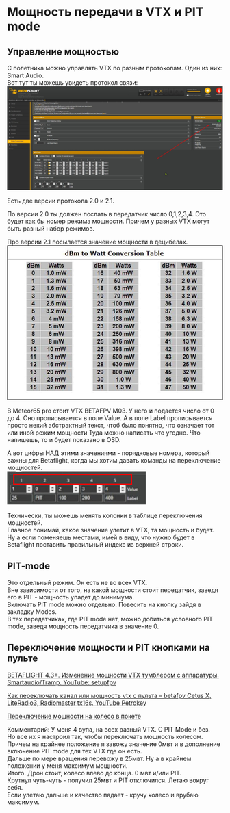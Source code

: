 # Мощность передачи в VTX и PIT mode

## Управление мощностью
С полетника можно управлять VTX по разным протоколам. Один из них: Smart Audio.  
Вот тут ты можешь увидеть протокол связи:  
![](VTX_Protocol.jpg)

Есть две версии протокола 2.0 и 2.1.  

По версии 2.0 ты должен послать в передатчик число 0,1,2,3,4. Это будет как бы номер режима мощности. Причем у разных VTX могут быть разный набор режимов.  

Про версии 2.1 посылается значение мощности в децибелах.  
![](dB_to_mW.jpg) 

В Meteor65 pro стоит VTX BETAFPV M03. У него и подается число от 0 до 4. Оно прописывается в поле Value.
А в поле Label прописывается просто некий абстрактный текст, чтоб было понятно, что означает тот или иной режим мощности
Туда можно написать что угодно. Что напишешь, то и будет показано в OSD.  

А вот цифры НАД этими значениями - порядковые номера, который важны для Betaflight, когда мы хотим давать команды на переключение мощностей.  
![](VTX_power_indexes.jpg)

Технически, ты можешь менять колонки в таблице переключения мощностей.  
Главное понимай, какое значение улетит в VTX, та мощность и будет.  
Ну а если поменяешь местами, имей в виду, что нужно будет в Betaflight поставить правильный индекс из верхней строки.

## PIT-mode
Это отдельный режим. Он есть не во всех VTX.  
Вне зависимости от того, на какой мощности стоит передатчик, заведя его в PIT - мощность упадет до минимума.  
Включать PIT mode можно отдельно. Повесить на кнопку зайдя в закладку Modes.  
В тех передатчиках, где PIT mode нет, можно добиться условного PIT mode, заведя мощность передатчика в значение 0.

## Переключение мощности и PIT кнопками на пульте

[BETAFLIGHT 4.3+. Изменение мощности VTX тумблером с аппаратуры. Smartaudio/Tramp. YouTube: setupfpv](https://www.youtube.com/watch?v=ocmA_Z_sSA0)

[Как переключать канал или мощность vtx с пульта – betafpv Cetus X, LiteRadio3, Radiomaster tx16s. YouTube Petrokey](https://www.youtube.com/watch?v=ElDQzcKTmy0)

[Переключение мощности на колесо в покете](./../../10_RC/10_Modeli/10_Radiomaster/01_Pocket/03_pereklyuchenie_kolesom_moshhnosti_VTX.md)  

Комментарий: У меня 4 вупа, на всех разный VTX. С PIT Mode и без.  
Но все их я настроил так, чтобы переключать мощность колесом.  
Причем на крайнее положение я завожу значение 0мвт и в дополнение включение PIT mode для тех VTX где он есть.  
Дальше по мере вращения перевожу в 25мвт. Ну а в крайнем положении у меня максимум мощности.  
Итого. Дрон стоит, колесо влево до конца. 0 мвт и/или PIT.  
Крутнул чуть-чуть - получил 25мвт и PIT отключился. Летаю вокруг себя.  
Если улетаю дальше и качество падает - кручу колесо и врубаю максимум. 
